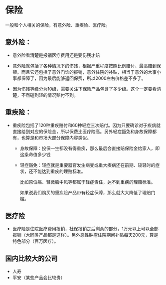 # 保险

一般和个人相关的保险，有意外险、重疾险、医疗险。

## 意外险：

- 意外险看清楚是报销医疗费用还是要伤残才赔

- 意外险就包括了各种情况下的伤残，根据严重程度按照比例赔付，最高赔到保额。而且它还包括了意外门诊的报销，意外住院的补贴，相当于意外的大事小事都保障了，因为最后能够返回保费，所以2000左右价格差不多了。
- 因为伤残等级分为10级，需要关注下保险产品包含了多少级。这个一定要看清楚，不然碰到轻的情况赔付不到。

## 重疾险：

- 重疾险包括了120种重疾赔付和60种轻症三次赔付。因为只要确诊对于疾病就直接给到对应的保险金，所以保费比医疗险高。另外轻症豁免和身故保障都有，也算是和市场大部分保障内容类似。

  - 身故保障：投保一生都没有得重疾，那么最后会直接赔保险金给家人，即这条命值多少钱

  - 轻症豁免：轻症就是重要器官发生病变或重大疾病还在前期、较轻时的症状，还不能达到重疾的理赔标准。

    比如原位癌、轻微脑中风等都属于轻症责任，达不到重疾的理赔标准。

    如果说我们购买的重疾险产品带有轻症保障，那么就大大降低了理赔门槛。



## 医疗险

- 医疗险是住院医疗费用报销，社保报销之后剩余的部分，1万元以上可以全部报销（大同类产品都是这样）。另外恶性肿瘤住院期间补贴每天200元，算是特色部分（百万医疗）。



## 国内比较大的公司

- 人寿
- 平安（某些产品会比较贵）